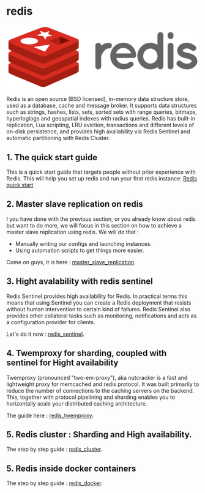 # redis
<p align="center">
	<a href="https://redis.io/" target="_blank">
	    <img src="Redis_Logo.svg.png">
	</a>
</p>
Redis is an open source (BSD licensed), in-memory data structure store, used as a database, cache and message broker. It supports data structures such as strings, hashes, lists, sets, sorted sets with range queries, bitmaps, hyperloglogs and geospatial indexes with radius queries. Redis has built-in replication, Lua scripting, LRU eviction, transactions and different levels of on-disk persistence, and provides high availability via Redis Sentinel and automatic partitioning with Redis Cluster. 

## 1. The quick start guide
This is a quick start guide that targets people without prior experience with Redis. This will help you set up redis and run your first redis instance: [Redis quick start](quick_start)

## 2. Master slave replication on redis 
I you have done with the previous section, or you already know about redis but want to do more, we will focus in this section on how to achieve a master slave replication using redis.
We will do that :
* Manually writing our configs and launching instances.
* Using automation scripts to get things more easier.

Come on guys, it is here :  [master_slave_replication](master_slave_replication).

## 3. Hight avalability with redis sentinel
Redis Sentinel provides high availability for Redis. In practical terms this means that using Sentinel you can create a Redis deployment that resists without human intervention to certain kind of failures.
Redis Sentinel also provides other collateral tasks such as monitoring, notifications and acts as a configuration provider for clients.

Let's do it now : [redis_sentinel](redis_sentinel).

## 4. Twemproxy for sharding, coupled with sentinel for Hight availability
Twemproxy (pronounced "two-em-proxy"), aka nutcracker is a fast and lightweight proxy for memcached and redis protocol. It was built primarily to reduce the number of connections to the caching servers on the backend. This, together with protocol pipelining and sharding enables you to horizontally scale your distributed caching architecture. 

The guide here : [redis_twemproxy](redis_twemproxy).

## 5. Redis cluster : Sharding and High availability.

The step by step guide : [redis_cluster](redis_cluster).

## 5. Redis inside docker containers

The step by step guide : [redis_docker](redis_docker).
